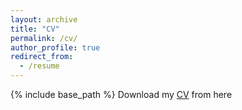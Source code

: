 ```yaml
---
layout: archive
title: "CV"
permalink: /cv/
author_profile: true
redirect_from:
  - /resume
---
```


{% include base_path %}
Download my [CV](https://raw.githubusercontent.com/amirrezavelae/amirrezavelae.github.io/master/files/CV.pdf) from here
